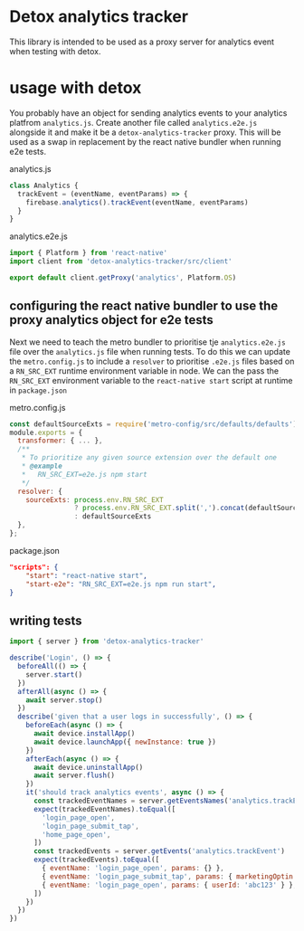# Detox analytics tracker

This library is intended to be used as a proxy server for analytics event when testing with detox.

# usage with detox

You probably have an object for sending analytics events to your analytics platfrom `analytics.js`. Create another file called `analytics.e2e.js` alongside it and make it be a `detox-analytics-tracker` proxy. This will be used as a swap in replacement by the react native bundler when running e2e tests.

analytics.js

```js
class Analytics {
  trackEvent = (eventName, eventParams) => {
    firebase.analytics().trackEvent(eventName, eventParams)
  }
}
```

analytics.e2e.js

```js
import { Platform } from 'react-native'
import client from 'detox-analytics-tracker/src/client'

export default client.getProxy('analytics', Platform.OS)
```

## configuring the react native bundler to use the proxy analytics object for e2e tests

Next we need to teach the metro bundler to prioritise tje `analytics.e2e.js` file over the `analytics.js` file when running tests. To do this we can update the `metro.config.js` to include a `resolver` to prioritise `.e2e.js` files based on a `RN_SRC_EXT` runtime environment variable in node. We can the pass the `RN_SRC_EXT` environment variable to the `react-native start` script at runtime in `package.json`

metro.config.js

```js
const defaultSourceExts = require('metro-config/src/defaults/defaults').sourceExts
module.exports = {
  transformer: { ... },
  /**
   * To prioritize any given source extension over the default one
   * @example
   *   RN_SRC_EXT=e2e.js npm start
   */
  resolver: {
    sourceExts: process.env.RN_SRC_EXT
                ? process.env.RN_SRC_EXT.split(',').concat(defaultSourceExts)
                : defaultSourceExts
  },
};
```

package.json

```json
"scripts": {
    "start": "react-native start",
    "start-e2e": "RN_SRC_EXT=e2e.js npm run start",
}
```

## writing tests

```js
import { server } from 'detox-analytics-tracker'

describe('Login', () => {
  beforeAll(() => {
    server.start()
  })
  afterAll(async () => {
    await server.stop()
  })
  describe('given that a user logs in successfully', () => {
    beforeEach(async () => {
      await device.installApp()
      await device.launchApp({ newInstance: true })
    })
    afterEach(async () => {
      await device.uninstallApp()
      await server.flush()
    })
    it('should track analytics events', async () => {
      const trackedEventNames = server.getEventsNames('analytics.trackEvent')
      expect(trackedEventNames).toEqual([
        'login_page_open',
        'login_page_submit_tap',
        'home_page_open',
      ])
      const trackedEvents = server.getEvents('analytics.trackEvent')
      expect(trackedEvents).toEqual([
        { eventName: 'login_page_open', params: {} },
        { eventName: 'login_page_submit_tap', params: { marketingOptin: true } },
        { eventName: 'login_page_open', params: { userId: 'abc123' } },
      ])
    })
  })
})
```

